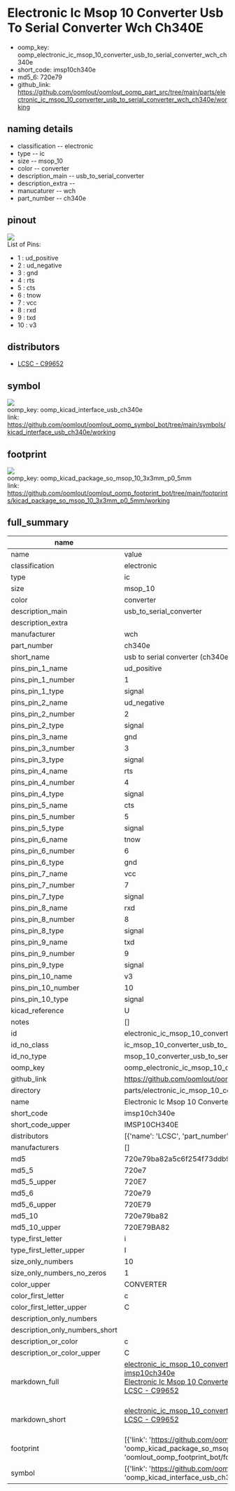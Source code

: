 # Electronic Ic Msop 10 Converter Usb To Serial Converter Wch Ch340E

  
* oomp_key: oomp_electronic_ic_msop_10_converter_usb_to_serial_converter_wch_ch340e 
* short_code: imsp10ch340e
* md5_6: 720e79  
* github_link: https://github.com/oomlout/oomlout_oomp_part_src/tree/main/parts/electronic_ic_msop_10_converter_usb_to_serial_converter_wch_ch340e/working  
## naming details
* classification -- electronic
* type -- ic
* size -- msop_10
* color -- converter
* description_main -- usb_to_serial_converter
* description_extra -- 
* manucaturer -- wch
* part_number -- ch340e
## pinout
![](working_pinout_600.png)  
List of Pins:

* 1 : ud_positive
* 2 : ud_negative
* 3 : gnd
* 4 : rts
* 5 : cts
* 6 : tnow
* 7 : vcc
* 8 : rxd
* 9 : txd
* 10 : v3
## distributors
* [LCSC - C99652](https://lcsc.com/product-detail/C99652.html)   


## symbol

![](symbol/0/working/working_600.png)  
oomp_key: oomp_kicad_interface_usb_ch340e  
link: https://github.com/oomlout/oomlout_oomp_symbol_bot/tree/main/symbols/kicad_interface_usb_ch340e/working  

## footprint

![](footprint/0/working/working_600.png)  
oomp_key: oomp_kicad_package_so_msop_10_3x3mm_p0_5mm  
link: https://github.com/oomlout/oomlout_oomp_footprint_bot/tree/main/footprints/kicad_package_so_msop_10_3x3mm_p0_5mm/working  

## full_summary
| name | value | 
| --- | --- | 
| name | value | 
| classification | electronic | 
| type | ic | 
| size | msop_10 | 
| color | converter | 
| description_main | usb_to_serial_converter | 
| description_extra |  | 
| manufacturer | wch | 
| part_number | ch340e | 
| short_name | usb to serial converter (ch340e) | 
| pins_pin_1_name | ud_positive | 
| pins_pin_1_number | 1 | 
| pins_pin_1_type | signal | 
| pins_pin_2_name | ud_negative | 
| pins_pin_2_number | 2 | 
| pins_pin_2_type | signal | 
| pins_pin_3_name | gnd | 
| pins_pin_3_number | 3 | 
| pins_pin_3_type | signal | 
| pins_pin_4_name | rts | 
| pins_pin_4_number | 4 | 
| pins_pin_4_type | signal | 
| pins_pin_5_name | cts | 
| pins_pin_5_number | 5 | 
| pins_pin_5_type | signal | 
| pins_pin_6_name | tnow | 
| pins_pin_6_number | 6 | 
| pins_pin_6_type | gnd | 
| pins_pin_7_name | vcc | 
| pins_pin_7_number | 7 | 
| pins_pin_7_type | signal | 
| pins_pin_8_name | rxd | 
| pins_pin_8_number | 8 | 
| pins_pin_8_type | signal | 
| pins_pin_9_name | txd | 
| pins_pin_9_number | 9 | 
| pins_pin_9_type | signal | 
| pins_pin_10_name | v3 | 
| pins_pin_10_number | 10 | 
| pins_pin_10_type | signal | 
| kicad_reference | U | 
| notes | [] | 
| id | electronic_ic_msop_10_converter_usb_to_serial_converter_wch_ch340e | 
| id_no_class | ic_msop_10_converter_usb_to_serial_converter_wch_ch340e | 
| id_no_type | msop_10_converter_usb_to_serial_converter_wch_ch340e | 
| oomp_key | oomp_electronic_ic_msop_10_converter_usb_to_serial_converter_wch_ch340e | 
| github_link | https://github.com/oomlout/oomlout_oomp_part_src/tree/main/parts/electronic_ic_msop_10_converter_usb_to_serial_converter_wch_ch340e/working | 
| directory | parts/electronic_ic_msop_10_converter_usb_to_serial_converter_wch_ch340e | 
| name | Electronic Ic Msop 10 Converter Usb To Serial Converter Wch Ch340E | 
| short_code | imsp10ch340e | 
| short_code_upper | IMSP10CH340E | 
| distributors | [{'name': 'LCSC', 'part_number': 'C99652', 'link': 'https://lcsc.com/product-detail/C99652.html', 'id': 'distributor_lcsc'}] | 
| manufacturers | [] | 
| md5 | 720e79ba82a5c6f254f73ddb976ddcc2 | 
| md5_5 | 720e7 | 
| md5_5_upper | 720E7 | 
| md5_6 | 720e79 | 
| md5_6_upper | 720E79 | 
| md5_10 | 720e79ba82 | 
| md5_10_upper | 720E79BA82 | 
| type_first_letter | i | 
| type_first_letter_upper | I | 
| size_only_numbers | 10 | 
| size_only_numbers_no_zeros | 1 | 
| color_upper | CONVERTER | 
| color_first_letter | c | 
| color_first_letter_upper | C | 
| description_only_numbers |  | 
| description_only_numbers_short |   | 
| description_or_color | c  | 
| description_or_color_upper | C  | 
| markdown_full | [electronic_ic_msop_10_converter_usb_to_serial_converter_wch_ch340e](https://github.com/oomlout/oomlout_oomp_part_src/tree/main/parts/electronic_ic_msop_10_converter_usb_to_serial_converter_wch_ch340e/working)<br>[imsp10ch340e](https://github.com/oomlout/oomlout_oomp_part_src/tree/main/parts/electronic_ic_msop_10_converter_usb_to_serial_converter_wch_ch340e/working)<br>[Electronic Ic Msop 10 Converter Usb To Serial Converter Wch Ch340E](https://github.com/oomlout/oomlout_oomp_part_src/tree/main/parts/electronic_ic_msop_10_converter_usb_to_serial_converter_wch_ch340e/working)<br>[LCSC - C99652<br>](https://lcsc.com/product-detail/C99652.html)<br> | 
| markdown_short | [electronic_ic_msop_10_converter_usb_to_serial_converter_wch_ch340e](https://github.com/oomlout/oomlout_oomp_part_src/tree/main/parts/electronic_ic_msop_10_converter_usb_to_serial_converter_wch_ch340e/working)<br>[LCSC - C99652<br>](https://lcsc.com/product-detail/C99652.html)<br> | 
| footprint | [{'link': 'https://github.com/oomlout/oomlout_oomp_footprint_bot/tree/main/foootprntss/kicad_package_so_msop_10_3x3mm_p0_5mm', 'oomp_key': 'oomp_kicad_package_so_msop_10_3x3mm_p0_5mm', 'directory': 'oomlout_oomp_footprint_bot/footprints/kicad_package_so_msop_10_3x3mm_p0_5mm//working/working.kicad_mod'}] | 
| symbol | [{'link': 'https://github.com/oomlout/oomlout_oomp_symbol_bot/tree/main/symbols/kicad_interface_usb_ch340e', 'oomp_key': 'oomp_kicad_interface_usb_ch340e', 'directory': 'oomlout_oomp_symbol_bot/symbols/kicad_interface_usb_ch340e//working/working.kicad_sym'}] | 

